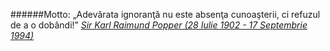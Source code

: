 ######Motto:
&#8222;Adevărata ignoranţă nu este absenţa cunoaşterii, ci refuzul de a o dobândi!&#8221;
<span class="flri">
<cite>
<a href="http://ro.wikipedia.org/wiki/Karl_Popper" title="vezi ... Wikipedia" target="_blank">
Sir Karl Raimund Popper (28 Iulie 1902 - 17 Septembrie 1994)
<i class="icon-external-link"></i>
</a>
</cite>
</span>
